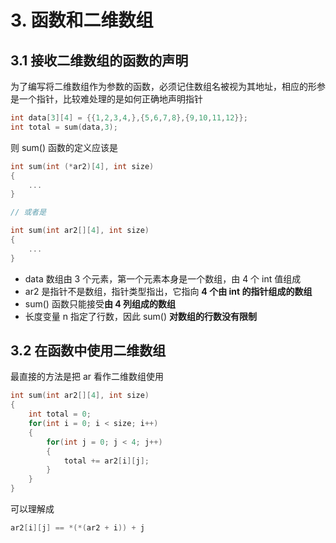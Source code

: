 # 3. 函数和二维数组

## 3.1 接收二维数组的函数的声明

为了编写将二维数组作为参数的函数，必须记住数组名被视为其地址，相应的形参是一个指针，比较难处理的是如何正确地声明指针

```cpp
int data[3][4] = {{1,2,3,4,},{5,6,7,8},{9,10,11,12}};
int total = sum(data,3);
```

则 sum\(\) 函数的定义应该是

```cpp
int sum(int (*ar2)[4], int size)
{
    ...
}

// 或者是

int sum(int ar2[][4], int size)
{
    ...
}
```

* data 数组由 3 个元素，第一个元素本身是一个数组，由 4 个 int 值组成
* ar2 是指针不是数组，指针类型指出，它指向 **4 个由 int 的指针组成的数组**
* sum\(\) 函数只能接受**由 4 列组成的数组**
* 长度变量 n 指定了行数，因此 sum\(\) **对数组的行数没有限制**

## 3.2 在函数中使用二维数组

最直接的方法是把  ar 看作二维数组使用

```cpp
int sum(int ar2[][4], int size)
{
    int total = 0;
    for(int i = 0; i < size; i++)
    {
        for(int j = 0; j < 4; j++)
        {
            total += ar2[i][j];
        }
    }
}
```

可以理解成

```cpp
ar2[i][j] == *(*(ar2 + i)) + j
```

